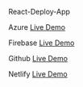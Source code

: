 React-Deploy-App

Azure
[Live Demo](https://react-deployment-app.azurewebsites.net/)

Firebase
[Live Demo](https://react-deployment-app.firebaseapp.com/)

Github
[Live Demo](https://hardik6869.github.io/React-Deploy-App/)

Netlify
[Live Demo](https://react-deployment-p7.netlify.app/)
